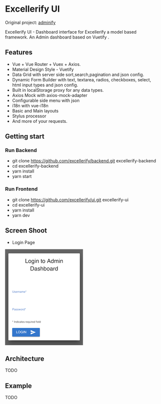 # Excellerify UI
Original project: [adminify](https://github.com/wxs77577/adminify)

Excellerify UI - Dashboard interface for Excellerify a model based framework. An Admin dashboard based on Vuetify .

## Features

* Vue + Vue Router + Vuex + Axios.
* Material Design Style - Vuetify
* Data Grid with server side sort,search,pagination and json config.
* Dynamic Form Builder with text, textarea, radios, checkboxes, select, html input types and json config.
* Built in localStorage proxy for any data types.
* Axios Mock with axios-mock-adapter
* Configurable side menu with json
* i18n with vue-i18n
* Basic and Main layouts
* Stylus processor
* And more of your requests.

## Getting start
### Run Backend
* git clone https://github.com/excellerify/backend.git excellerify-backend
* cd excellerify-backend
* yarn install
* yarn start
### Run Frontend
* git clone https://github.com/excellerify/ui.git excellerify-ui
* cd excellerify-ui
* yarn install
* yarn dev

## Screen Shoot
* Login Page

![Login Page](./img/login-page.png?raw=true "Login Page")


## Architecture
TODO

## Example
TODO
